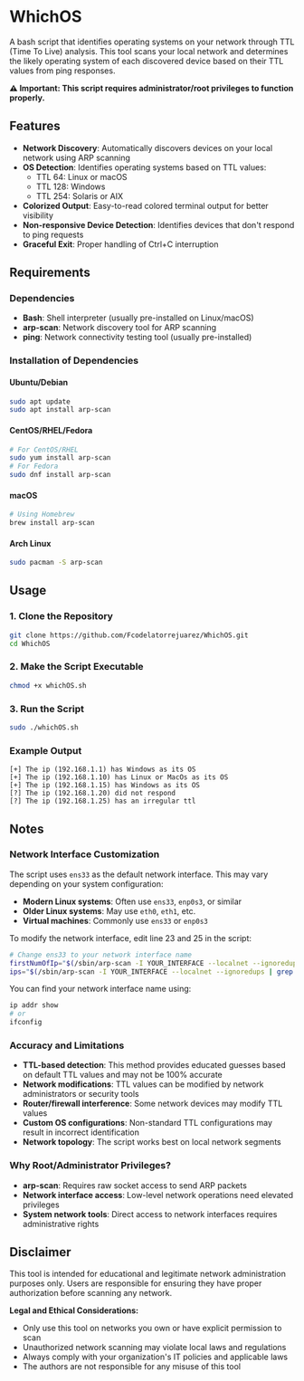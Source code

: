 # WhichOS

A bash script that identifies operating systems on your network through TTL (Time To Live) analysis. This tool scans your local network and determines the likely operating system of each discovered device based on their TTL values from ping responses.

**⚠️ Important: This script requires administrator/root privileges to function properly.**

## Features

- **Network Discovery**: Automatically discovers devices on your local network using ARP scanning
- **OS Detection**: Identifies operating systems based on TTL values:
  - TTL 64: Linux or macOS
  - TTL 128: Windows
  - TTL 254: Solaris or AIX
- **Colorized Output**: Easy-to-read colored terminal output for better visibility
- **Non-responsive Device Detection**: Identifies devices that don't respond to ping requests
- **Graceful Exit**: Proper handling of Ctrl+C interruption

## Requirements

### Dependencies
- **Bash**: Shell interpreter (usually pre-installed on Linux/macOS)
- **arp-scan**: Network discovery tool for ARP scanning
- **ping**: Network connectivity testing tool (usually pre-installed)

### Installation of Dependencies

#### Ubuntu/Debian
```bash
sudo apt update
sudo apt install arp-scan
```

#### CentOS/RHEL/Fedora
```bash
# For CentOS/RHEL
sudo yum install arp-scan
# For Fedora
sudo dnf install arp-scan
```

#### macOS
```bash
# Using Homebrew
brew install arp-scan
```

#### Arch Linux
```bash
sudo pacman -S arp-scan
```

## Usage

### 1. Clone the Repository
```bash
git clone https://github.com/Fcodelatorrejuarez/WhichOS.git
cd WhichOS
```

### 2. Make the Script Executable
```bash
chmod +x whichOS.sh
```

### 3. Run the Script
```bash
sudo ./whichOS.sh
```

### Example Output
```
[+] The ip (192.168.1.1) has Windows as its OS
[+] The ip (192.168.1.10) has Linux or MacOs as its OS
[+] The ip (192.168.1.15) has Windows as its OS
[?] The ip (192.168.1.20) did not respond
[?] The ip (192.168.1.25) has an irregular ttl
```

## Notes

### Network Interface Customization
The script uses `ens33` as the default network interface. This may vary depending on your system configuration:
- **Modern Linux systems**: Often use `ens33`, `enp0s3`, or similar
- **Older Linux systems**: May use `eth0`, `eth1`, etc.
- **Virtual machines**: Commonly use `ens33` or `enp0s3`

To modify the network interface, edit line 23 and 25 in the script:
```bash
# Change ens33 to your network interface name
firstNumOfIp="$(/sbin/arp-scan -I YOUR_INTERFACE --localnet --ignoredups | grep IPv4 | awk '{print $NF}' | awk -F "." '{print $1}')"
ips="$(/sbin/arp-scan -I YOUR_INTERFACE --localnet --ignoredups | grep "^$firstNumOfIp" | awk '{print $1}')"
```

You can find your network interface name using:
```bash
ip addr show
# or
ifconfig
```

### Accuracy and Limitations
- **TTL-based detection**: This method provides educated guesses based on default TTL values and may not be 100% accurate
- **Network modifications**: TTL values can be modified by network administrators or security tools
- **Router/firewall interference**: Some network devices may modify TTL values
- **Custom OS configurations**: Non-standard TTL configurations may result in incorrect identification
- **Network topology**: The script works best on local network segments

### Why Root/Administrator Privileges?
- **arp-scan**: Requires raw socket access to send ARP packets
- **Network interface access**: Low-level network operations need elevated privileges
- **System network tools**: Direct access to network interfaces requires administrative rights

## Disclaimer

This tool is intended for educational and legitimate network administration purposes only. Users are responsible for ensuring they have proper authorization before scanning any network. 

**Legal and Ethical Considerations:**
- Only use this tool on networks you own or have explicit permission to scan
- Unauthorized network scanning may violate local laws and regulations
- Always comply with your organization's IT policies and applicable laws
- The authors are not responsible for any misuse of this tool
